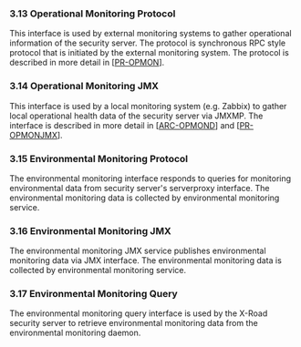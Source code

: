 ### 3.13 Operational Monitoring Protocol

This interface is used by external monitoring systems to gather operational information of the security server. The protocol is synchronous RPC style protocol that is initiated by the external monitoring system. The protocol is described in more detail in \[[PR-OPMON](#Ref_PR-OPMON)\].

### 3.14 Operational Monitoring JMX

This interface is used by a local monitoring system (e.g. Zabbix) to gather local operational health data of the security server via JMXMP. The interface is described in more detail in \[[ARC-OPMOND](#Ref_ARC-OPMOND)\] and \[[PR-OPMONJMX](#Ref_PR-OPMONJMX)\].

### 3.15 Environmental Monitoring Protocol

The environmental monitoring interface responds to queries for monitoring environmental data from security server's serverproxy interface. The environmental monitoring data is collected by environmental monitoring service.

### 3.16 Environmental Monitoring JMX

The environmental monitoring JMX service publishes environmental monitoring data via JMX interface. The environmental monitoring data is collected by environmental monitoring service.

### 3.17 Environmental Monitoring Query

The environmental monitoring query interface is used by the X-Road security server to retrieve environmental monitoring data from the environmental monitoring daemon.